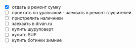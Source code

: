 - [x] отдать в ремонт сумку
- [ ] проехать по уральской - заехвать в ремонт глушителей
- [ ] пристрелить наличники
- [ ] заехаать в divan.ru
- [ ] купить шуруповерт
- [ ] купить SUP
- [ ] купить ботинки зимние
